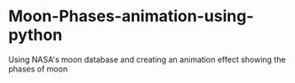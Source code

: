 # Moon-Phases-animation-using-python
Using NASA's moon database and creating an animation effect showing the phases of moon
